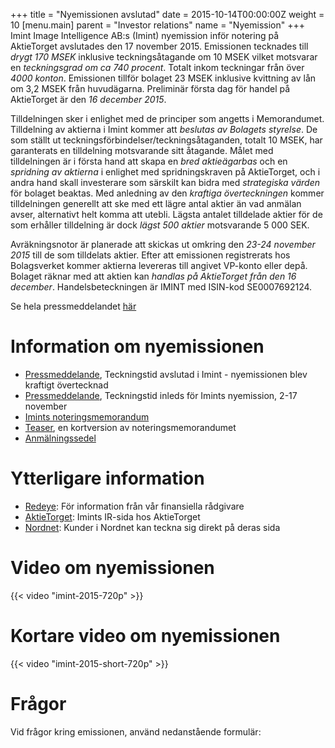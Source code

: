 +++
title = "Nyemissionen avslutad"
date = 2015-10-14T00:00:00Z
weight = 10
[menu.main]
parent = "Investor relations"
name = "Nyemission"
+++
Imint Image Intelligence AB:s (Imint) nyemission inför notering på AktieTorget avslutades den 17 november 2015. Emissionen tecknades till _drygt 170 MSEK_ inklusive teckningsåtagande om 10 MSEK vilket motsvarar en _teckningsgrad om ca 740 procent_. Totalt inkom teckningar från över _4000 konton_. Emissionen tillför bolaget 23 MSEK inklusive kvittning av lån om 3,2 MSEK från huvudägarna. Preliminär första dag för handel på AktieTorget är den _16 december 2015_.

Tilldelningen sker i enlighet med de principer som angetts i Memorandumet. Tilldelning av aktierna i Imint kommer att _beslutas av Bolagets styrelse_. De som ställt ut teckningsförbindelser/teckningsåtaganden, totalt 10 MSEK, har garanterats en tilldelning motsvarande sitt åtagande. Målet med tilldelningen är i första hand att skapa en _bred aktieägarbas_ och en _spridning av aktierna_ i enlighet med spridningskraven på AktieTorget, och i andra hand skall investerare som särskilt kan bidra med _strategiska värden_ för bolaget beaktas. Med anledning av den _kraftiga överteckningen_ kommer tilldelningen generellt att ske med ett lägre antal aktier än vad anmälan avser, alternativt helt komma att utebli. Lägsta antalet tilldelade aktier för de som erhåller tilldelning är dock _lägst 500 aktier_ motsvarande 5 000 SEK.

Avräkningsnotor är planerade att skickas ut omkring den _23-24 november 2015_ till de som tilldelats aktier. Efter att emissionen registrerats hos Bolagsverket kommer aktierna levereras till angivet VP-konto eller depå. Bolaget räknar med att aktien kan _handlas på AktieTorget från den 16 december_. Handelsbeteckningen är IMINT med ISIN-kod SE0007692124.

Se hela pressmeddelandet [här](pressmeddelande-imint-20-nov-2015-teckningstid-avslutad.pdf)

# Information om nyemissionen
* [Pressmeddelande](pressmeddelande-imint-20-nov-2015-teckningstid-avslutad.pdf), Teckningstid avslutad i Imint - nyemissionen blev kraftigt övertecknad
* [Pressmeddelande](pressmeddelande-imint-2-nov-2015-teckningstid-inleds.pdf), Teckningstid inleds för Imints nyemission, 2-17 november
* [Imints noteringsmemorandum](imint-memorandum-final.pdf)
* [Teaser](imint-teaser-final.pdf), en kortversion av noteringsmemorandumet
* [Anmälningssedel](imint-ipo-anmalningssedel.pdf)

# Ytterligare information
* [Redeye](http://beta.redeye.se/transactions/imint): För information från vår finansiella rådgivare
* [AktieTorget](http://www.aktietorget.se/Instrument.aspx?ID_Company=413): Imints IR-sida hos AktieTorget
* [Nordnet](https://www.nordnet.se/kampanjer/ipo/imint.html): Kunder i Nordnet kan teckna sig direkt på deras sida

# Video om nyemissionen
{{< video "imint-2015-720p" >}}

# Kortare video om nyemissionen
{{< video "imint-2015-short-720p" >}}

# Frågor
Vid frågor kring emissionen, använd nedanstående formulär:

<div class="cognito">
<script src="https://services.cognitoforms.com/s/0UaHaqFaiUmXjjCMvn0-dA"></script>
<script>Cognito.load("forms", { id: "7" });</script>
</div>
